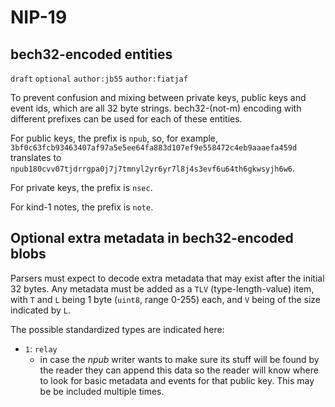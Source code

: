 NIP-19
======

bech32-encoded entities
-----------------------

`draft` `optional` `author:jb55` `author:fiatjaf`

To prevent confusion and mixing between private keys, public keys and event ids, which are all 32 byte strings. bech32-(not-m) encoding with different prefixes can be used for each of these entities.

For public keys, the prefix is `npub`, so, for example, `3bf0c63fcb93463407af97a5e5ee64fa883d107ef9e558472c4eb9aaaefa459d` translates to `npub180cvv07tjdrrgpa0j7j7tmnyl2yr6yr7l8j4s3evf6u64th6gkwsyjh6w6`.

For private keys, the prefix is `nsec`.

For kind-1 notes, the prefix is `note`.

## Optional extra metadata in bech32-encoded blobs

Parsers must expect to decode extra metadata that may exist after the initial 32 bytes. Any metadata must be added as a `TLV` (type-length-value) item, with `T` and `L` being 1 byte (`uint8`, range 0-255) each, and `V` being of the size indicated by `L`.

The possible standardized types are indicated here:

- `1`: `relay`
  - in case the _npub_ writer wants to make sure its stuff will be found by the reader they can append this data so the reader will know where to look for basic metadata and events for that public key. This may be be included multiple times.
